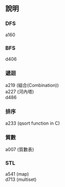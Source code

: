 ﻿## 說明

### DFS
a160  

### BFS
d406

### 遞迴
a219 (組合(Combination))  
a227 (河內塔)  
d486  


### 排序
a233 (qsort function in C)  


### 質數  
a007 (質數表)  


### STL
a541 (map)  
d713 (multiset)  

